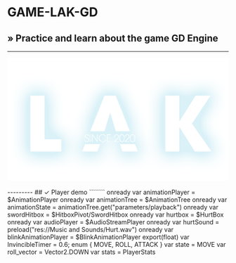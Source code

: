 # GAME-LAK-GD
## » Practice and learn about the game GD Engine
-----
<p align="center">
	<img src="https://raw.githubusercontent.com/anvndev/GAME-LAK-GD/main/INTRO/LAK_LOGO.png" width="600">
</p>
---------
## ✓ Player demo
````````
onready var animationPlayer = $AnimationPlayer
onready var animationTree = $AnimationTree
onready var animationState = animationTree.get("parameters/playback")
onready var swordHitbox = $HitboxPivot/SwordHitbox
onready var hurtbox = $HurtBox
onready var audioPlayer = $AudioStreamPlayer
onready var hurtSound = preload("res://Music and Sounds/Hurt.wav")
onready var blinkAnimationPlayer = $BlinkAnimationPlayer
export(float) var InvincibleTimer = 0.6;
enum {
	MOVE,
	ROLL,
	ATTACK
}
var state = MOVE
var roll_vector = Vector2.DOWN
var stats = PlayerStats
